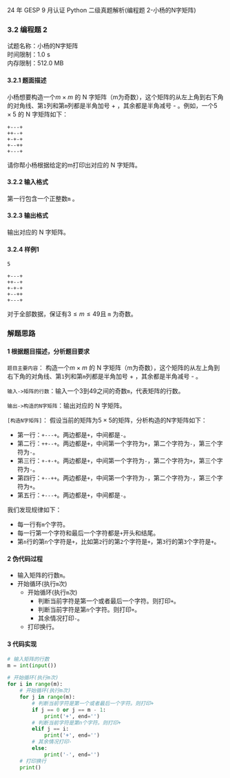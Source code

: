 24 年 GESP 9 月认证 Python 二级真题解析(编程题 2-小杨的N字矩阵)

### 3.2 编程题 2

试题名称：小杨的N字矩阵  
时间限制：1.0 s  
内存限制：512.0 MB

#### 3.2.1 题面描述

小杨想要构造一个$m \times m$ 的 N 字矩阵（m为奇数），这个矩阵的从左上角到右下角的对角线、第``1``列和第``m``列都是半角加号 + ，其余都是半角减号 - 。例如，一个$5 \times 5$ 的 N 字矩阵如下：

```
+---+
++--+
+-+-+
+--++
+---+
```

请你帮小杨根据给定的m打印出对应的 N 字矩阵。

#### 3.2.2 输入格式  

第一行包含一个正整数``m`` 。

#### 3.2.3 输出格式

输出对应的 N 字矩阵。

#### 3.2.4 样例1

```
5
```

```
+---+
++--+
+-+-+
+--++
+---+
```

对于全部数据，保证有$3 \leq m \leq 49$且 ``m`` 为奇数。

### 解题思路

#### 1 根据题目描述，分析题目要求

`题目主要内容`：
构造一个$m \times m$ 的 N 字矩阵（m为奇数），这个矩阵的从左上角到右下角的对角线、第``1``列和第``m``列都是半角加号 + ，其余都是半角减号 - 。

`输入->矩阵的行数`：输入一个3到49之间的奇数`m`，代表矩阵的行数。

`输出->构造的N字矩阵`：输出对应的 N 字矩阵。

`[构造N字矩阵]`：
假设当前的矩阵为$5 \times 5$的矩阵，分析构造的N字矩阵如下：  

* 第一行：`+---+`。两边都是`+`，中间都是`-`。  
* 第二行：`++--+`。两边都是`+`，中间第一个字符为`+`，第二个字符为`-`，第三个字符为`-`。  
* 第三行：`+-+-+`。两边都是`+`，中间第一个字符为`-`，第二个字符为`+`，第三个字符为`-`。  
* 第四行：`+--++`。两边都是`+`，中间第一个字符为`-`，第二个字符为`-`，第三个字符为`+`。  
* 第五行：`+---+`。两边都是`+`，中间都是`-`。  

我们发现规律如下：  

* 每一行有`m`个字符。
* 每一行第一个字符和最后一个字符都是`+`开头和结尾。  
* 第`n`行的第`n`个字符是`+`，比如第`2`行的第`2`个字符是`+`，第`3`行的第`3`个字符是`+`。  

#### 2 伪代码过程

* 输入矩阵的行数`m`。
* 开始循环(执行`m`次)
  * 开始循环(执行`m`次)
    * 判断当前字符是第一个或者最后一个字符。则打印`+`。
    * 判断当前字符是第`n`个字符。则打印`+`。
    * 其余情况打印`-`。
  * 打印换行。

#### 3 代码实现

```python
# 输入矩阵的行数
m = int(input())

# 开始循环(执行m次)
for i in range(m):
    # 开始循环(执行m次)
    for j in range(m):
        # 判断当前字符是第一个或者最后一个字符。则打印+
        if j == 0 or j == m - 1:
            print('+', end='')
        # 判断当前字符是第n个字符。则打印+
        elif j == i:
            print('+', end='')
        # 其余情况打印-
        else:
            print('-', end='')
    # 打印换行
    print()


```
